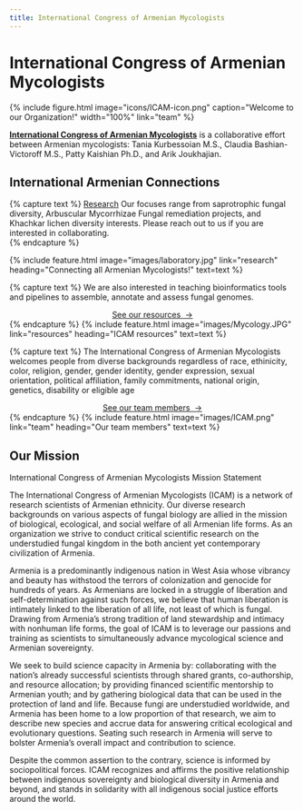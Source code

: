 ```yaml
---
title: International Congress of Armenian Mycologists
---
```


# <i class="fas fa-dna"></i>International Congress of Armenian Mycologists

{%
  include figure.html
  image="icons/ICAM-icon.png"
  caption="Welcome to our Organization!"
  width="100%"
  link="team"
%}


[**International Congress of Armenian Mycologists**](https://ICArmenian-Mycologists.github.io/) is a collaborative effort between Armenian mycologists: Tania Kurbessoian M.S., Claudia Bashian-Victoroff M.S., Patty Kaishian Ph.D., and Arik Joukhajian. 

## International Armenian Connections

{% capture text %}
[Research](research) Our focuses range from saprotrophic fungal diversity, Arbuscular Mycorrhizae Fungal remediation projects, and Khachkar lichen diversity interests. Please reach out to us if you are interested in collaborating. <br>
{% endcapture %}

{%
  include feature.html
  image="images/laboratory.jpg"
  link="research"
  heading="Connecting all Armenian Mycologists!"
  text=text
%}

{% capture text %}
We are also interested in teaching bioinformatics tools and pipelines to assemble, annotate and assess fungal genomes. <br>


<center><a href="(https://ICArmenian-Mycologists.github.io/resources/">See our resources &nbsp;→</a></center>
{% endcapture %}
{%
  include feature.html
  image="images/Mycology.JPG"
  link="resources"
  heading="ICAM resources"
  text=text
%}

{% capture text %}
The International Congress of Armenian Mycologists welcomes people from diverse backgrounds regardless of race, ethinicity, color, religion, gender, gender identity, gender expression, sexual orientation, political affiliation, family commitments, national origin, genetics, disability or eligible age  <br>


<center><a href="(https://ICArmenian-Mycologists.github.io/team/">See our team members &nbsp;→</a></center>
{% endcapture %}
{%
  include feature.html
  image="images/ICAM.png"
  link="team"
  heading="Our team members"
  text=text
%}

<!-- section break --> 

## Our Mission

International Congress of Armenian Mycologists Mission Statement


The International Congress of Armenian Mycologists (ICAM) is a network of research scientists of Armenian ethnicity. Our diverse research backgrounds on various aspects of fungal biology are allied in the mission of biological, ecological, and social welfare of all Armenian life forms. As an organization we strive to conduct critical scientific research on the understudied fungal kingdom in the both ancient yet contemporary civilization of Armenia.   

Armenia is a predominantly indigenous nation in West Asia whose vibrancy and beauty has withstood the terrors of colonization and genocide for hundreds of years. As Armenians are locked in a struggle of liberation and self-determination against such forces, we believe that human liberation is intimately linked to the liberation of all life, not least of which is fungal.  Drawing from Armenia’s strong tradition of land stewardship and intimacy with nonhuman life forms, the goal of ICAM is to leverage our passions and training as scientists to simultaneously advance mycological science and Armenian sovereignty. 

We seek to build science capacity in Armenia by: collaborating with the nation’s already successful scientists through shared grants, co-authorship, and resource allocation; by providing financed scientific mentorship to Armenian youth; and by gathering biological data that can be used in the protection of land and life. Because fungi are understudied worldwide, and Armenia has been home to a low proportion of that research, we aim to describe new species and accrue data for answering critical ecological and evolutionary questions. Seating such research in Armenia will serve to bolster Armenia’s overall impact and contribution to science. 

Despite the common assertion to the contrary, science is informed by sociopolitical forces. ICAM recognizes and affirms the positive relationship between indigenous sovereignty and biological diversity in Armenia and beyond, and stands in solidarity with all indigenous social justice  efforts around the world. 
